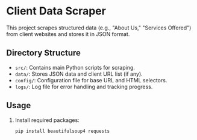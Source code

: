 # Client Data Scraper

This project scrapes structured data (e.g., "About Us," "Services Offered") from client websites and stores it in JSON format.

## Directory Structure

- `src/`: Contains main Python scripts for scraping.
- `data/`: Stores JSON data and client URL list (if any).
- `config/`: Configuration file for base URL and HTML selectors.
- `logs/`: Log file for error handling and tracking progress.

## Usage

1. Install required packages:
   ```bash
   pip install beautifulsoup4 requests
